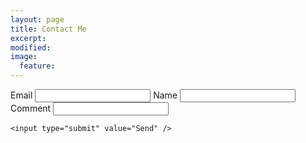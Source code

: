 ```yaml
---
layout: page
title: Contact Me
excerpt: 
modified:
image:
  feature: 
---
```


<script type="text/javascript">var submitted=false;</script>
 <iframe name="hidden_iframe" id="hidden_iframe" style="display:none;" onload="if(submitted)  {window.location='/contact/acknowledge/index.html';}"></iframe>

<form action="https://docs.google.com/forms/d/e/1FAIpQLSdV3_HpFepVxn6A06t4KZB6oJDGKVeV433l3e-7ATrFMIE8RA/formResponse" method="POST" target="hidden_iframe" onsubmit="submitted=true;">
    <label>Email</label>
    <input type="email" name="entry.1544140896" required />
    <label>Name</label>
    <input type="text" name="entry.1518619670" />
    <label>Comment</label>
    <input type="textarea" name="entry.1469624656" rows="10" />
    
    <input type="submit" value="Send" />
</form>